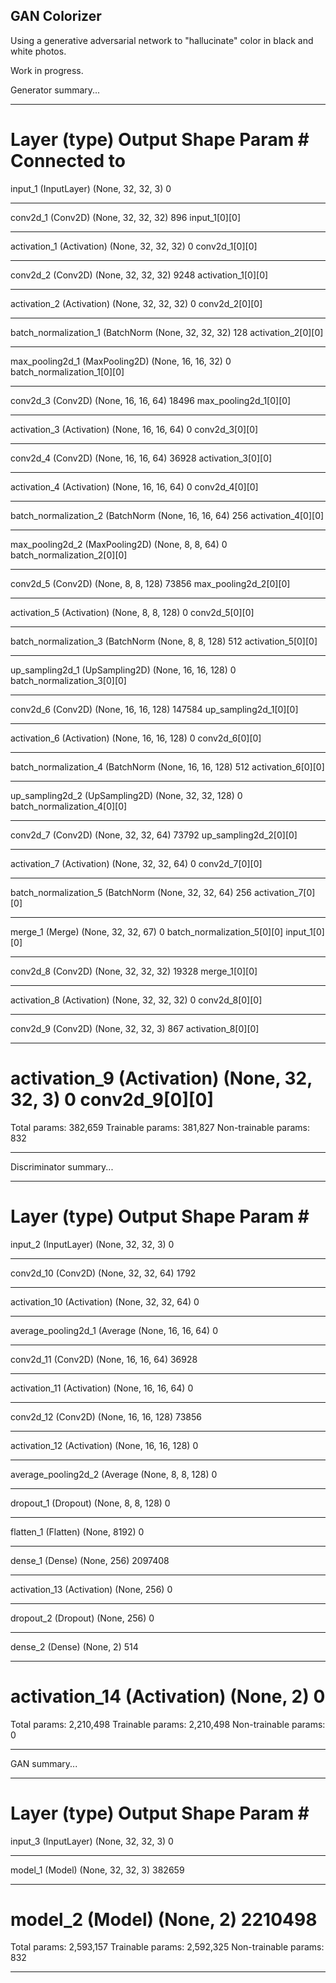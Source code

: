 ## GAN Colorizer

Using a generative adversarial network to "hallucinate" color in black and white photos.

Work in progress.



Generator summary...

____________________________________________________________________________________________________
Layer (type)                     Output Shape          Param #     Connected to
====================================================================================================
input_1 (InputLayer)             (None, 32, 32, 3)     0
____________________________________________________________________________________________________
conv2d_1 (Conv2D)                (None, 32, 32, 32)    896         input_1[0][0]
____________________________________________________________________________________________________
activation_1 (Activation)        (None, 32, 32, 32)    0           conv2d_1[0][0]
____________________________________________________________________________________________________
conv2d_2 (Conv2D)                (None, 32, 32, 32)    9248        activation_1[0][0]
____________________________________________________________________________________________________
activation_2 (Activation)        (None, 32, 32, 32)    0           conv2d_2[0][0]
____________________________________________________________________________________________________
batch_normalization_1 (BatchNorm (None, 32, 32, 32)    128         activation_2[0][0]
____________________________________________________________________________________________________
max_pooling2d_1 (MaxPooling2D)   (None, 16, 16, 32)    0           batch_normalization_1[0][0]
____________________________________________________________________________________________________
conv2d_3 (Conv2D)                (None, 16, 16, 64)    18496       max_pooling2d_1[0][0]
____________________________________________________________________________________________________
activation_3 (Activation)        (None, 16, 16, 64)    0           conv2d_3[0][0]
____________________________________________________________________________________________________
conv2d_4 (Conv2D)                (None, 16, 16, 64)    36928       activation_3[0][0]
____________________________________________________________________________________________________
activation_4 (Activation)        (None, 16, 16, 64)    0           conv2d_4[0][0]
____________________________________________________________________________________________________
batch_normalization_2 (BatchNorm (None, 16, 16, 64)    256         activation_4[0][0]
____________________________________________________________________________________________________
max_pooling2d_2 (MaxPooling2D)   (None, 8, 8, 64)      0           batch_normalization_2[0][0]
____________________________________________________________________________________________________
conv2d_5 (Conv2D)                (None, 8, 8, 128)     73856       max_pooling2d_2[0][0]
____________________________________________________________________________________________________
activation_5 (Activation)        (None, 8, 8, 128)     0           conv2d_5[0][0]
____________________________________________________________________________________________________
batch_normalization_3 (BatchNorm (None, 8, 8, 128)     512         activation_5[0][0]
____________________________________________________________________________________________________
up_sampling2d_1 (UpSampling2D)   (None, 16, 16, 128)   0           batch_normalization_3[0][0]
____________________________________________________________________________________________________
conv2d_6 (Conv2D)                (None, 16, 16, 128)   147584      up_sampling2d_1[0][0]
____________________________________________________________________________________________________
activation_6 (Activation)        (None, 16, 16, 128)   0           conv2d_6[0][0]
____________________________________________________________________________________________________
batch_normalization_4 (BatchNorm (None, 16, 16, 128)   512         activation_6[0][0]
____________________________________________________________________________________________________
up_sampling2d_2 (UpSampling2D)   (None, 32, 32, 128)   0           batch_normalization_4[0][0]
____________________________________________________________________________________________________
conv2d_7 (Conv2D)                (None, 32, 32, 64)    73792       up_sampling2d_2[0][0]
____________________________________________________________________________________________________
activation_7 (Activation)        (None, 32, 32, 64)    0           conv2d_7[0][0]
____________________________________________________________________________________________________
batch_normalization_5 (BatchNorm (None, 32, 32, 64)    256         activation_7[0][0]
____________________________________________________________________________________________________
merge_1 (Merge)                  (None, 32, 32, 67)    0           batch_normalization_5[0][0]
                                                                   input_1[0][0]
____________________________________________________________________________________________________
conv2d_8 (Conv2D)                (None, 32, 32, 32)    19328       merge_1[0][0]
____________________________________________________________________________________________________
activation_8 (Activation)        (None, 32, 32, 32)    0           conv2d_8[0][0]
____________________________________________________________________________________________________
conv2d_9 (Conv2D)                (None, 32, 32, 3)     867         activation_8[0][0]
____________________________________________________________________________________________________
activation_9 (Activation)        (None, 32, 32, 3)     0           conv2d_9[0][0]
====================================================================================================
Total params: 382,659
Trainable params: 381,827
Non-trainable params: 832
____________________________________________________________________________________________________

Discriminator summary...

_________________________________________________________________
Layer (type)                 Output Shape              Param #
=================================================================
input_2 (InputLayer)         (None, 32, 32, 3)         0
_________________________________________________________________
conv2d_10 (Conv2D)           (None, 32, 32, 64)        1792
_________________________________________________________________
activation_10 (Activation)   (None, 32, 32, 64)        0
_________________________________________________________________
average_pooling2d_1 (Average (None, 16, 16, 64)        0
_________________________________________________________________
conv2d_11 (Conv2D)           (None, 16, 16, 64)        36928
_________________________________________________________________
activation_11 (Activation)   (None, 16, 16, 64)        0
_________________________________________________________________
conv2d_12 (Conv2D)           (None, 16, 16, 128)       73856
_________________________________________________________________
activation_12 (Activation)   (None, 16, 16, 128)       0
_________________________________________________________________
average_pooling2d_2 (Average (None, 8, 8, 128)         0
_________________________________________________________________
dropout_1 (Dropout)          (None, 8, 8, 128)         0
_________________________________________________________________
flatten_1 (Flatten)          (None, 8192)              0
_________________________________________________________________
dense_1 (Dense)              (None, 256)               2097408
_________________________________________________________________
activation_13 (Activation)   (None, 256)               0
_________________________________________________________________
dropout_2 (Dropout)          (None, 256)               0
_________________________________________________________________
dense_2 (Dense)              (None, 2)                 514
_________________________________________________________________
activation_14 (Activation)   (None, 2)                 0
=================================================================
Total params: 2,210,498
Trainable params: 2,210,498
Non-trainable params: 0
_________________________________________________________________


GAN summary...
_________________________________________________________________
Layer (type)                 Output Shape              Param #
=================================================================
input_3 (InputLayer)         (None, 32, 32, 3)         0
_________________________________________________________________
model_1 (Model)              (None, 32, 32, 3)         382659
_________________________________________________________________
model_2 (Model)              (None, 2)                 2210498
=================================================================
Total params: 2,593,157
Trainable params: 2,592,325
Non-trainable params: 832
_________________________________________________________________
